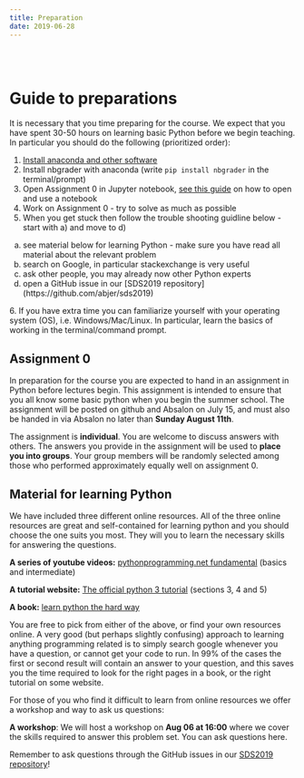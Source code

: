 ```yaml
---
title: Preparation
date: 2019-06-28
---
```



<br><br>
# Guide to preparations
It is necessary that you time preparing for the course. We expect that you have spent 30-50 hours on learning basic Python before we begin teaching. In particular you should do the following (prioritized order):

1. [Install anaconda and other software](abjer.github.io/sds2019/post/install)
2. Install nbgrader with anaconda (write `pip install nbgrader` in the terminal/prompt)
3. Open Assignment 0 in Jupyter notebook, [see this guide](https://www.codecademy.com/articles/how-to-use-jupyter-notebooks) on how to open and use a notebook
4. Work on Assignment 0 - try to solve as much as possible
5. When you get stuck then follow the trouble shooting guidline below - start with a) and move to d)
  <ol type="a">
    <li>see material below for learning Python - make sure you have read all material about the relevant problem</li>
    <li>search on Google, in particular stackexchange is very useful</li>
    <li>ask other people, you may already now other Python experts</li>
    <li>open a GitHub issue in our [SDS2019 repository](https://github.com/abjer/sds2019)</li>
    </ol>
6. If you have extra time you can familiarize yourself with your operating system (OS), i.e. Windows/Mac/Linux. In particular, learn the basics of working in the terminal/command prompt.


## Assignment 0
In preparation for the course you are expected to hand in an assignment in Python before lectures begin. This assignment is intended to ensure that you all know some basic python when you begin the summer school.
The assignment will be posted on github and Absalon on July 15, and must also be handed in via Absalon no later than **Sunday August 11th**.

The assignment is **individual**. You are welcome to discuss answers with others. The answers you provide in the assignment will be used to **place you into groups**. Your
group members will be randomly selected among those who performed approximately equally well on assignment 0.


## Material for learning Python

We have included three different online resources. All of the three online resources are great and self-contained for learning python and you should choose the one suits you most. They will you to learn the necessary skills for answering the questions.

**A series of youtube videos:** [pythonprogramming.net fundamental](https://pythonprogramming.net/python-fundamental-tutorials/) (basics and intermediate)

**A tutorial website:** [The official python 3 tutorial](https://docs.python.org/3/tutorial/introduction.html) (sections 3, 4 and 5)

**A book:** [learn python the hard way](https://learnpythonthehardway.org/)

You are free to pick from either of the above, or find your own resources online. A very good (but perhaps slightly confusing) approach to learning anything programming related is to simply search google whenever you have a question, or cannot get your code to run. In 99% of the cases the first or second result will contain an answer to your question, and this saves you the time required to look for the right pages in a book, or the right tutorial on some website.

For those of you who find it difficult to learn from online resources we offer a workshop and way to ask us questions:

**A workshop**: We will host a workshop on **Aug 06 at 16:00** where we cover the skills required to answer this problem set. You can ask questions here.

Remember to ask questions through the GitHub issues in our [SDS2019 repository](https://github.com/abjer/sds2019/issues)!
